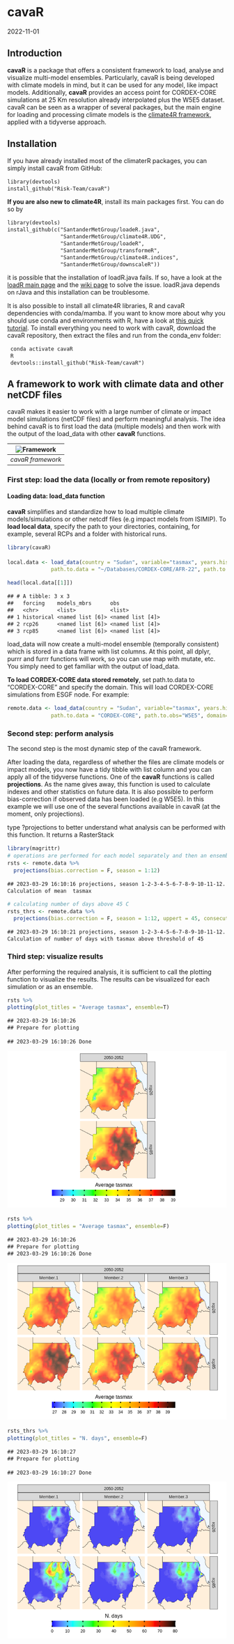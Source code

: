 cavaR
================
2022-11-01

## Introduction

**cavaR** is a package that offers a consistent framework to load,
analyse and visualize multi-model ensembles. Particularly, cavaR is
being developed with climate models in mind, but it can be used for any
model, like impact models. Additionally, **cavaR** provides an access
point for CORDEX-CORE simulations at 25 Km resolution already
interpolated plus the W5E5 dataset. cavaR can be seen as a wrapper of
several packages, but the main engine for loading and processing climate
models is the [climate4R
framework](https://github.com/SantanderMetGroup/climate4R), applied with
a tidyverse approach.

## Installation

If you have already installed most of the climaterR packages, you can
simply install cavaR from GitHub:

    library(devtools)
    install_github("Risk-Team/cavaR")

**If you are also new to climate4R**, install its main packages first.
You can do so by

    library(devtools)
    install_github(c("SantanderMetGroup/loadeR.java",
                     "SantanderMetGroup/climate4R.UDG",
                     "SantanderMetGroup/loadeR",
                     "SantanderMetGroup/transformeR",
                     "SantanderMetGroup/climate4R.indices",
                     "SantanderMetGroup/downscaleR"))

it is possible that the installation of loadR.java fails. If so, have a
look at the [loadR main
page](https://github.com/SantanderMetGroup/loadeR) and the [wiki
page](https://github.com/SantanderMetGroup/loadeR/wiki/Installation) to
solve the issue. loadR.java depends on rJava and this installation can
be troublesome.

It is also possible to install all climate4R libraries, R and cavaR dependencies with
conda/mamba. If you want to know more about why you should use conda and
environments with R, have a look at [this quick
tutorial](https://github.com/RSO9192/conda_R). To install everything you need to work with cavaR, download the cavaR repository, then extract the files and run from the conda_env folder:

   ``` conda env create -f cavaR.yaml
    conda activate cavaR
    R
    devtools::install_github("Risk-Team/cavaR")
  ```

  
## A framework to work with climate data and other netCDF files

cavaR makes it easier to work with a large number of climate or impact
model simulations (netCDF files) and perform meaningful analysis. The
idea behind cavaR is to first load the data (multiple models) and then
work with the output of the load_data with other **cavaR** functions.

| ![Framework](https://user-images.githubusercontent.com/40058235/199256415-ed32c42b-e2f8-48e0-b4fe-558de6612038.png) |
|:-------------------------------------------------------------------------------------------------------------------:|
|                                                  *cavaR framework*                                                  |

### First step: load the data (**locally or from remote repository**)

#### Loading data: load_data function

**cavaR** simplifies and standardize how to load multiple climate
models/simulations or other netcdf files (e.g impact models from
ISIMIP). To **load local data**, specify the path to your directories,
containing, for example, several RCPs and a folder with historical runs.

``` r
library(cavaR)

local.data <- load_data(country = "Sudan", variable="tasmax", years.hist=1980:2000, years.proj=2050:2080,
              path.to.data = "~/Databases/CORDEX-CORE/AFR-22", path.to.obs="~/Databases/W5E5")
```

``` r
head(local.data[[1]])
```

    ## # A tibble: 3 x 3
    ##   forcing    models_mbrs      obs             
    ##   <chr>      <list>           <list>          
    ## 1 historical <named list [6]> <named list [4]>
    ## 2 rcp26      <named list [6]> <named list [4]>
    ## 3 rcp85      <named list [6]> <named list [4]>

load_data will now create a multi-model ensemble (temporally consistent)
which is stored in a data frame with list columns. At this point, all
dplyr, purrr and furrr functions will work, so you can use map with
mutate, etc. You simply need to get familiar with the output of
load_data.

**To load CORDEX-CORE data stored remotely**, set path.to.data to
“CORDEX-CORE” and specify the domain. This will load CORDEX-CORE
simulations from ESGF node. For example:

``` r
remote.data <- load_data(country = "Sudan", variable="tasmax", years.hist=1995, years.proj=2050:2052,
              path.to.data = "CORDEX-CORE", path.to.obs="W5E5", domain="AFR-22")
```

### Second step: perform analysis

The second step is the most dynamic step of the cavaR framework.

After loading the data, regardless of whether the files are climate
models or impact models, you now have a tidy tibble with list column and
you can apply all of the tidyverse functions. One of the **cavaR**
functions is called **projections**. As the name gives away, this
function is used to calculate indexes and other statistics on future
data. It is also possible to perform bias-correction if observed data
has been loaded (e.g W5E5). In this example we will use one of the
several functions available in cavaR (at the moment, only projections).

type ?projections to better understand what analysis can be performed
with this function. It returns a RasterStack

``` r
library(magrittr)
# operations are performed for each model separately and then an ensemble mean is made
rsts <- remote.data %>%  
  projections(bias.correction = F, season = 1:12)
```

    ## 2023-03-29 16:10:16 projections, season 1-2-3-4-5-6-7-8-9-10-11-12. Calculation of mean  tasmax

``` r
# calculating number of days above 45 C
rsts_thrs <- remote.data %>% 
  projections(bias.correction = F, season = 1:12, uppert = 45, consecutive = F)
```

    ## 2023-03-29 16:10:21 projections, season 1-2-3-4-5-6-7-8-9-10-11-12. Calculation of number of days with tasmax above threshold of 45

### Third step: visualize results

After performing the required analysis, it is sufficient to call the
plotting function to visualize the results. The results can be
visualized for each simulation or as an ensemble.

``` r
rsts %>%
plotting(plot_titles = "Average tasmax", ensemble=T)
```

    ## 2023-03-29 16:10:26
    ## Prepare for plotting

    ## 2023-03-29 16:10:26 Done

![](README_files/figure-gfm/unnamed-chunk-5-1.png)<!-- -->

``` r
rsts %>%
plotting(plot_titles = "Average tasmax", ensemble=F)
```

    ## 2023-03-29 16:10:26
    ## Prepare for plotting
    ## 2023-03-29 16:10:26 Done

![](README_files/figure-gfm/unnamed-chunk-5-2.png)<!-- -->

``` r
rsts_thrs %>%
plotting(plot_titles = "N. days", ensemble=F)
```

    ## 2023-03-29 16:10:27
    ## Prepare for plotting

    ## 2023-03-29 16:10:27 Done

![](README_files/figure-gfm/unnamed-chunk-6-1.png)<!-- -->
